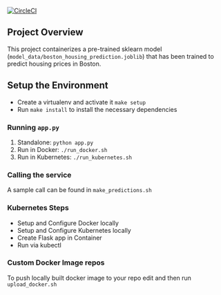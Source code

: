 [![CircleCI](https://circleci.com/gh/kmichal/ml-microservice-kubernetes.svg?style=svg)](https://circleci.com/gh/kmichal/ml-microservice-kubernetes)

## Project Overview

This project containerizes a pre-trained sklearn model (`model_data/boston_housing_prediction.joblib`) that has been trained to predict housing prices in Boston.


## Setup the Environment

* Create a virtualenv and activate it `make setup`
* Run `make install` to install the necessary dependencies

### Running `app.py`

1. Standalone:  `python app.py`
2. Run in Docker:  `./run_docker.sh`
3. Run in Kubernetes:  `./run_kubernetes.sh`


### Calling the service

A sample call can be found in `make_predictions.sh`

### Kubernetes Steps

* Setup and Configure Docker locally
* Setup and Configure Kubernetes locally
* Create Flask app in Container
* Run via kubectl


### Custom Docker Image repos

To push locally built docker image to your repo edit and then run `upload_docker.sh`